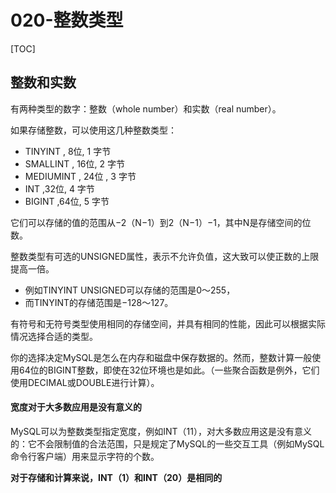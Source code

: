 # 020-整数类型

[TOC]

## 整数和实数

有两种类型的数字：整数（whole number）和实数（real number）。

如果存储整数，可以使用这几种整数类型：

- TINYINT , 8位, 1 字节
- SMALLINT , 16位, 2 字节
- MEDIUMINT , 24位 , 3 字节
- INT ,32位, 4 字节
- BIGINT ,64位, 5 字节

它们可以存储的值的范围从−2（N−1）到2（N−1）−1，其中N是存储空间的位数。

整数类型有可选的UNSIGNED属性，表示不允许负值，这大致可以使正数的上限提高一倍。

- 例如TINYINT UNSIGNED可以存储的范围是0～255，
- 而TINYINT的存储范围是−128～127。

有符号和无符号类型使用相同的存储空间，并具有相同的性能，因此可以根据实际情况选择合适的类型。

你的选择决定MySQL是怎么在内存和磁盘中保存数据的。然而，整数计算一般使用64位的BIGINT整数，即使在32位环境也是如此。（一些聚合函数是例外，它们使用DECIMAL或DOUBLE进行计算）。

#### 宽度对于大多数应用是没有意义的

MySQL可以为整数类型指定宽度，例如INT（11），对大多数应用这是没有意义的：它不会限制值的合法范围，只是规定了MySQL的一些交互工具（例如MySQL命令行客户端）用来显示字符的个数。

**对于存储和计算来说，INT（1）和INT（20）是相同的**

